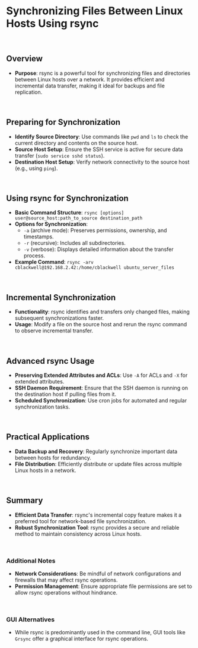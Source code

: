 # Synchronizing Files Between Linux Hosts Using rsync

<br>

## Overview

- **Purpose**: rsync is a powerful tool for synchronizing files and directories between Linux hosts over a network. It provides efficient and incremental data transfer, making it ideal for backups and file replication.

<br>

## Preparing for Synchronization

- **Identify Source Directory**: Use commands like `pwd` and `ls` to check the current directory and contents on the source host.
- **Source Host Setup**: Ensure the SSH service is active for secure data transfer (`sudo service sshd status`).
- **Destination Host Setup**: Verify network connectivity to the source host (e.g., using `ping`).

<br>

## Using rsync for Synchronization

- **Basic Command Structure**: `rsync [options] user@source_host:path_to_source destination_path`
- **Options for Synchronization**:
  - `-a` (archive mode): Preserves permissions, ownership, and timestamps.
  - `-r` (recursive): Includes all subdirectories.
  - `-v` (verbose): Displays detailed information about the transfer process.
- **Example Command**: `rsync -arv cblackwell@192.168.2.42:/home/cblackwell ubuntu_server_files`

<br>

## Incremental Synchronization

- **Functionality**: rsync identifies and transfers only changed files, making subsequent synchronizations faster.
- **Usage**: Modify a file on the source host and rerun the rsync command to observe incremental transfer.

<br>

## Advanced rsync Usage

- **Preserving Extended Attributes and ACLs**: Use `-A` for ACLs and `-X` for extended attributes.
- **SSH Daemon Requirement**: Ensure that the SSH daemon is running on the destination host if pulling files from it.
- **Scheduled Synchronization**: Use cron jobs for automated and regular synchronization tasks.

<br>

## Practical Applications

- **Data Backup and Recovery**: Regularly synchronize important data between hosts for redundancy.
- **File Distribution**: Efficiently distribute or update files across multiple Linux hosts in a network.

<br>

## Summary

- **Efficient Data Transfer**: rsync's incremental copy feature makes it a preferred tool for network-based file synchronization.
- **Robust Synchronization Tool**: rsync provides a secure and reliable method to maintain consistency across Linux hosts.

<br>

### Additional Notes

- **Network Considerations**: Be mindful of network configurations and firewalls that may affect rsync operations.
- **Permission Management**: Ensure appropriate file permissions are set to allow rsync operations without hindrance.

<br>

### GUI Alternatives

- While rsync is predominantly used in the command line, GUI tools like `Grsync` offer a graphical interface for rsync operations.
